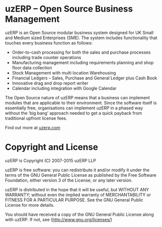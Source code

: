# uzERP – Open Source Business Management

uzERP is an Open Source modular business system designed for UK Small and Medium sized Enterprises (SME). The system includes functionality that touches every business function as follows:

- Order-to-cash processing for both the sales and purchase processes including trade counter operations
- Manufacturing management including requirements planning and shop floor data collection
- Stock Management with multi location Warehousing
- Financial Ledgers – Sales, Purchase and General Ledger plus Cash Book
- Innovative drag and drop report writer
- Calendar including integration with Google Calendar

The Open Source nature of uzERP means that a business can implement modules that are applicable to their environment. Since the software itself is essentially free, organisations can implement uzERP in a phased way without the ‘big bang’ approach needed to get a quick payback from traditional upfront license fees.

Find out more at [uzerp.com](http://www.uzerp.com)


# Copyright and License

uzERP is Copyright (C) 2007-2015 uzERP LLP

uzERP is free software: you can redistribute it and/or modify
it under the terms of the GNU General Public License as published by
the Free Software Foundation, either version 3 of the License, or any later version.

uzERP is distributed in the hope that it will be useful,
but WITHOUT ANY WARRANTY; without even the implied warranty of
MERCHANTABILITY or FITNESS FOR A PARTICULAR PURPOSE.  See the
GNU General Public License for more details.

You should have received a copy of the GNU General Public License
along with uzERP. If not, see (http://www.gnu.org/licenses/)